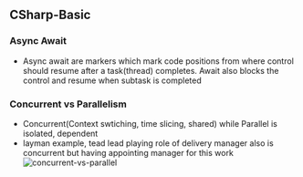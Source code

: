 
## CSharp-Basic 

### Async Await
- Async await are markers which mark code positions from where control should resume after a task(thread) completes. Await also blocks the control and resume when subtask is completed

### Concurrent vs Parallelism
- Concurrent(Context swtiching, time slicing, shared) while Parallel is isolated, dependent
- layman example, tead lead playing role of delivery manager also is concurrent but having appointing manager for this work
  ![concurrent-vs-parallel](https://user-images.githubusercontent.com/51902571/141477019-fbeee552-cfe9-4afc-90c3-5031d2a3b5a3.png)


